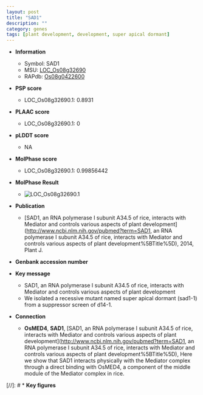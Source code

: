 ```yaml
---
layout: post
title: "SAD1"
description: ""
category: genes
tags: [plant development, development, super apical dormant]
---
```


* **Information**  
    + Symbol: SAD1  
    + MSU: [LOC_Os08g32690](http://rice.plantbiology.msu.edu/cgi-bin/ORF_infopage.cgi?orf=LOC_Os08g32690)  
    + RAPdb: [Os08g0422600](http://rapdb.dna.affrc.go.jp/viewer/gbrowse_details/irgsp1?name=Os08g0422600)  

* **PSP score**  
    + LOC_Os08g32690.1: 0.8931 

* **PLAAC score**  
    + LOC_Os08g32690.1: 0 

* **pLDDT score**
    + NA


* **MolPhase score**
    + LOC_Os08g32690.1: 0.99856442

* **MolPhase Result**
    + ![LOC_Os08g32690.1](https://304243504.github.io/Pictures/LOC_Os08g/LOC_Os08g32690.1.png)

* **Publication**  
    + [SAD1, an RNA polymerase I subunit A34.5 of rice, interacts with Mediator and controls various aspects of plant development](http://www.ncbi.nlm.nih.gov/pubmed?term=SAD1, an RNA polymerase I subunit A34.5 of rice, interacts with Mediator and controls various aspects of plant development%5BTitle%5D), 2014, Plant J.

* **Genbank accession number**  

* **Key message**  
    + SAD1, an RNA polymerase I subunit A34.5 of rice, interacts with Mediator and controls various aspects of plant development
    + We isolated a recessive mutant named super apical dormant (sad1-1) from a suppressor screen of d14-1.

* **Connection**  
    + __OsMED4__, __SAD1__, [SAD1, an RNA polymerase I subunit A34.5 of rice, interacts with Mediator and controls various aspects of plant development](http://www.ncbi.nlm.nih.gov/pubmed?term=SAD1, an RNA polymerase I subunit A34.5 of rice, interacts with Mediator and controls various aspects of plant development%5BTitle%5D), Here we show that SAD1 interacts physically with the Mediator complex through a direct binding with OsMED4, a component of the middle module of the Mediator complex in rice.

[//]: # * **Key figures**  


